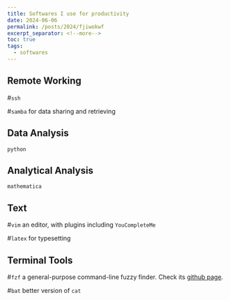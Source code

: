```yaml
---
title: Softwares I use for productivity
date: 2024-06-06
permalink: /posts/2024/fjiwokwf
excerpt_separator: <!--more-->
toc: true
tags:
  - softwares
---
```

<!--more-->

## Remote Working
#`ssh`

#`samba`
for data sharing and retrieving

## Data Analysis
`python`

## Analytical Analysis
`mathematica`

## Text
#`vim`
an editor, with plugins including `YouCompleteMe`

#`latex`
for typesetting

## Terminal Tools
#`fzf`
    a general-purpose command-line fuzzy finder. Check its [github page](https://github.com/junegunn/fzf?tab=readme-ov-file).

#`bat`
    better version of `cat`
